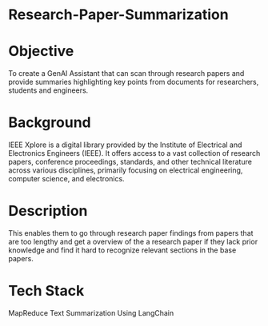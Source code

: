 # Research-Paper-Summarization
# Objective
To create a GenAI Assistant that can scan through research papers and provide summaries highlighting key points from documents for researchers, students and engineers. 
# Background
IEEE Xplore is a digital library provided by the Institute of Electrical and Electronics Engineers (IEEE). It offers access to a vast collection of research papers, conference proceedings, standards, and other technical literature across various disciplines, primarily focusing on electrical engineering, computer science, and electronics.
# Description
This enables them to go through research paper findings from papers that are too lengthy and get a overview of the a research paper if they lack prior knowledge and find it hard to recognize relevant sections in the base papers.
# Tech Stack
MapReduce Text Summarization Using LangChain
